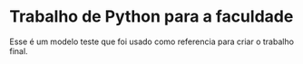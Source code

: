 # Trabalho de Python para a faculdade
Esse é um modelo teste que foi usado como referencia para criar o trabalho final.
